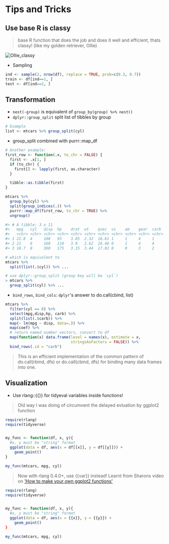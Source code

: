 # Tips and Tricks

## Use base R is classy

> base R function that does the job and does it well and efficient, thats classy! (like my golden retriever, Ollie)

![Ollie_classy](https://lh3.googleusercontent.com/1aPsRwgsiww4c_nN14uYMjTxK6x_skdNDhlzXGHLKT0lMoiAko8AED-8FO3kohwvypNNB6Yxy5tU5ZbAmfybXnrR02F7QLfLiuUx5U5FFj9kobN9H9qK3o3zkRrCiXlwhUAoBfbPSed-vkrZyyuUXXd1APAFOoxrwXd04RS0pOlsWN1lThgrqVnJchabKZTx4zxcEtUIspkjAD0WdWjMtTK1N9Rul1Pru1jeLs0daMYnyWU0k-5g4bEjqK4_J4ECCPv38keL5oKggfpD7Oi4qwPz46mt6Rf8SfaSepKua5Xyc3SAVt5O0b4FiEova2dXG4E91MI8IJvz-CJvQZmNxUNNqPUF1GhUyJxeSGnG5hT_erER0ajvjoTPC_xNbVlPS_2QySBddDtfeMi_Dmqw1Gw7_jL1rn4PmDZvN_bCjp0UiWopu7_X_SKULfXZ7tJEmkVWKnLkJSRiTfr-nSt8EQ-gEbIltA8o7ceHPV_tdWspY-KtudIKIzWHnqcJOwywG2qWBZbe5LD7sFXIYf9pzVQPqCEdlaWpcBaNlXwL1U2nfkjzfVV0R0flEt6Ak7PRWzv3LmyaR1jw-N6DEQnKWqsd5GCxPe8pH4jA0jchlHPVUlUvxR2kfSub4-31FqHU_9IfaXjZhIiEPOaEdvo7qJRjZ_0i4g4acn_NNCEYZaIbnJtsY19tlkE=w150-h170-no)

* Sampling

```R
ind <- sample(2, nrow(df), replace = TRUE, prob=c(0.3, 0.7))
train <- df[ind==1, ]
test <- df[ind==2, ]
```

## Transformation

* `nest(-group)` is equivalent of `group_by(group) %>% nest()`
* `dplyr::group_split` split list of tibbles by group

```R
# Example
list <- mtcars %>% group_split(cyl)
```

* group_split combined with purrr::map_df

```R
# Another example:
first_row <- function(.x, to_chr = FALSE) {
  first <- .x[1, ]
  if (to_chr) {
    first[] <- lapply(first, as.character)
  }

  tibble::as.tibble(first)
}

mtcars %>%
  group_by(cyl) %>%
  split(group_indices(.)) %>%
  purrr::map_df(first_row, to_chr = TRUE) %>%
  ungroup()

#> # A tibble: 3 x 11
#>   mpg   cyl   disp  hp    drat  wt    qsec  vs    am    gear  carb
#>   <chr> <chr> <chr> <chr> <chr> <chr> <chr> <chr> <chr> <chr> <chr>
#> 1 22.8  4     108   93    3.85  2.32  18.61 1     1     4     1
#> 2 21    6     160   110   3.9   2.62  16.46 0     1     4     4
#> 3 18.7  8     360   175   3.15  3.44  17.02 0     0     3     2

# which is equivalent to
mtcars %>%
  split(list(.$cyl)) %>% ...

# use dplyr::group_split (group key will be `cyl`)
> mtcars %>%
  group_split(cyl) %>% ...
```

* `bind_rows`, `bind_cols`: `dplyr`'s answer to do.call(cbind, list)

```R
mtcars %>%
  filter(cyl == 8) %>%
  select(mpg,disp,hp, carb) %>%
  split(list(.$carb)) %>%
  map(~ lm(mpg ~ disp, data=.)) %>%
  map(coef) %>%
  # return named number vectors, convert to df
  map(function(x) data.frame(level = names(x), estimate = x,
                             stringsAsFactors = FALSE)) %>%
  bind_rows(.id = "carb")
```

> This is an efficient implementation of the common pattern of do.call(rbind, dfs) or do.call(cbind, dfs) for binding many data frames into one.

## Visualization

* Use rlang::{{}} for tidyeval variables inside functions!

> Old way I was doing of circumvent the delayed evluation by ggplot2 function

```R
require(rlang)
require(tidyverse)


my_func <- function(df, x, y){
  #x, y must be "string" format
  ggplot(data = df, aes(x = df[[x]], y = df[[y]])) +
    geom_point()
}

my_func(mtcars, mpg, cyl)
```

> Now with rlang 0.4.0+, use {{var}} instead! Learnt from Sharons video on ['How to make your own ggplot2 functions'](https://www.youtube.com/watch?v=9v9-EpTuwk0)

```R
require(rlang)
require(tidyverse)


my_func <- function(df, x, y){
  #x, y must be "string" format
  ggplot(data = df, aes(x = {{x}}, y = {{y}}) +
    geom_point()
}

my_func(mtcars, mpg, cyl)
```